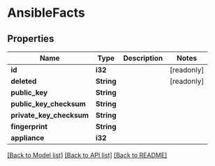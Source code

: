 # AnsibleFacts

## Properties

Name | Type | Description | Notes
------------ | ------------- | ------------- | -------------
**id** | **i32** |  | [readonly]
**deleted** | **String** |  | [readonly]
**public_key** | **String** |  | 
**public_key_checksum** | **String** |  | 
**private_key_checksum** | **String** |  | 
**fingerprint** | **String** |  | 
**appliance** | **i32** |  | 

[[Back to Model list]](../README.md#documentation-for-models) [[Back to API list]](../README.md#documentation-for-api-endpoints) [[Back to README]](../README.md)


